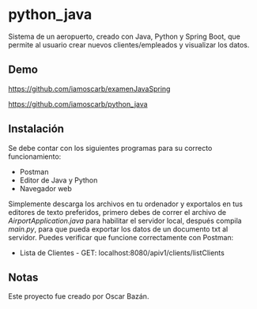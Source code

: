 # python_java
Sistema de un aeropuerto, creado con Java, Python y Spring Boot, que permite al usuario crear nuevos clientes/empleados y visualizar los datos.

## Demo
https://github.com/iamoscarb/examenJavaSpring

https://github.com/iamoscarb/python_java

## Instalación
Se debe contar con los siguientes programas para su correcto funcionamiento:
- Postman
- Editor de Java y Python
- Navegador web

Simplemente descarga los archivos en tu ordenador y exportalos en tus editores de texto preferidos, primero debes de correr el archivo de *AirportApplication.java* para habilitar el servidor local, después compila *main.py*, para que pueda exportar los datos de un documento txt al servidor. Puedes verificar que funcione correctamente con Postman:
- Lista de Clientes - GET: localhost:8080/apiv1/clients/listClients

## Notas
Este proyecto fue creado por Oscar Bazán.
